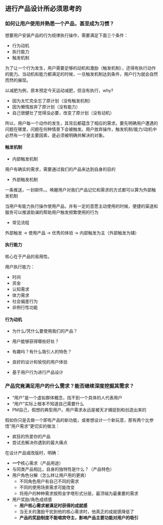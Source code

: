## 进行产品设计所必须思考的

### 如何让用户使用并熟悉一个产品，甚至成为习惯？

想要用户安装产品的行为规律执行操作，需要满足下面三个条件：
  - 行为动机
  - 执行能力
  - 触发机制

为了让一个行为发生，用户需要足够的动机和激励（触发机制），还得有执行动作的能力。当动机和能力都满足的时候，一旦触发机制达到条件，用户行为就会自然而然的展现。

以减肥为例，原本预定今天运动减肥，但没有执行，why?
  - 因为太忙完全忘了原计划（没有触发机制）
  - 因为懒惰放弃了原计划（没有能力）
  - 自己很健壮了觉得没必要，改变了原计划（没有动机）

所以，用户每一个动作的发生，其背后都蕴含了相应的需求。要先明确用户遭遇的问题在哪里，问题在何种情景下会被触发。用户放弃操作，触发机制/能力/动机中必然有一个是主要因素，是必须被明确并解决的对象。

#### 触发机制

  - 内部触发机制
    
用户有确实的需求，需要通过我们的产品来达到自身的目的

  - 外部触发机制

一条推送，一封邮件。。唤醒用户对我们产品记忆和需求的方式都可以算为外部触发机制

当用户有能力执行操作使用产品，并有一定的意愿主动使用的时候，便捷的渠道和服务可以推波助澜的帮助用户触发频繁使用的行为

  - 常见流程

外部触发 -> 使用产品 -> 优秀的体验 -> 内部触发为主（外部触发为辅）

#### 执行能力

核心在于产品的易用性。

用户执行能力：
  - 时间
  - 资金
  - 认知需求
  - 体力需求
  - 社会偏差行为
  - 非例行性功能 

#### 行为动机

  - 为什么/凭什么要使用我们的产品？
  - 用户能够获得哪些好处？
  - 有趣吗？有什么吸引人的特色？

  - 良好的设计和愉悦的用户体验
  - 基于用户行为进行产品设计

### 产品究竟满足用户的什么需求？能否继续深度挖掘其需求？

  - “用户”是一个虚拟群体概念，找不到一个具体的人代表用户
  - “用户”实际上根本不知道自己需要什么
  - PM自己，假想的典型用户。用户需求永远是被天才捕捉到和创造出来的

假如你只是去做一个即有产品的新功能，或者想设计一个新玩意，那有两个比参悟“用户需求”更切实的做法：
  - 疯狂的热爱你的产品
  - 尝试去解决你遇到的最大痛点

在设计产品或改版时，明确：
  - **一个**核心需求（产品用途）
  - 与同类产品相比，自身的独特性是什么？（产品特色）
  - 用户角色分解（怎么样让用户用的更爽）
    - 不同角色用户有自己不同的需求
    - 不同的使用场景需求可能改变
    - 将用户的种种需求按照金字塔形式分层，最顶端为最重要的需求
  - 用户奖励/角色成绩感
    - **用户核心需求被满足时获得的成就感**
    - 当无关的激励干扰到他的核心需求时，他真正的成就感降低了
    - **产品的奖励制度不能喧宾夺主，影响产品主要功能对用户的吸引**